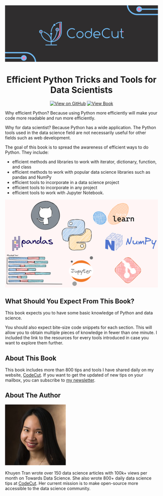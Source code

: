 [<img src="img/codecut.jpg">](https://codecut.ai/?utm_source=github&utm_medium=efficient_python_tricks&utm_campaign=github_banner)

<div align="center">
<h1 align="center">
Efficient Python Tricks and Tools for Data Scientists  
</h3>

[![View on GitHub](https://img.shields.io/badge/GitHub-View_on_GitHub-blue?logo=GitHub)](https://github.com/khuyentran1401/Efficient_Python_tricks_and_tools_for_data_scientists) [![View Book](https://img.shields.io/badge/Book-View%20Book-red?style=plastic&logo=book)](https://khuyentran1401.github.io/Efficient_Python_tricks_and_tools_for_data_scientists)
</div>

Why efficient Python? Because using Python more efficiently will make your code more readable and run more efficiently.

Why for data scientist? Because Python has a wide application. The Python tools used in the data science field are not necessarily useful for other fields such as web development. 

The goal of this book is to spread the awareness of efficient ways to do Python. They include:
* efficient methods and libraries to work with iterator, dictionary, function, and class
* efficient methods to work with popular data science libraries such as pandas and NumPy
* efficient tools to incorporate in a data science project
* efficient tools to incorporate in any project
* efficient tools to work with Jupyter Notebook.

![image](img/tools.png)

## What Should You Expect From This Book?
This book expects you to have some basic knowledge of Python and data science. 

You should also expect bite-size code snippets for each section. This will allow you to obtain multiple pieces of knowledge in fewer than one minute. I included the link to the resources for every tools introduced in case you want to explore them further. 

## About This Book
This book includes more than 800 tips and tools I have shared daily on my website, [CodeCut](https://codecut.ai/?utm_source=github&utm_medium=efficient_python_tricks&utm_campaign=about_this_book). If you want to get the updated of new tips on your mailbox, you can subscribe to [my newsletter](https://codecut.ai/daily-tips-form/?utm_source=github&utm_medium=efficient_python_tricks&utm_campaign=subscribe_to_newsletter). 

## About The Author

![image](img/mypic.jpeg)

Khuyen Tran wrote over 150 data science articles with 100k+ views per month on Towards Data Science. She also wrote 800+ daily data science tips at [CodeCut](https://codecut.ai/?utm_source=github&utm_medium=efficient_python_tricks&utm_campaign=about_khuyen_tran). Her current mission is to make open-source more accessible to the data science community. 
